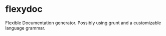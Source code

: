flexydoc
========

Flexible Documentation generator. Possibly using grunt and a customizable language grammar.
